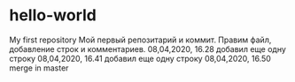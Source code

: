# hello-world
My first repository
Мой первый репозитарий и коммит.
Правим файл, добавление строк и комментариев.
08,04,2020, 16.28 добавил еще одну строку
08,04,2020, 16.41 добавил еще одну строку
08,04,2020, 16.50 merge in master
